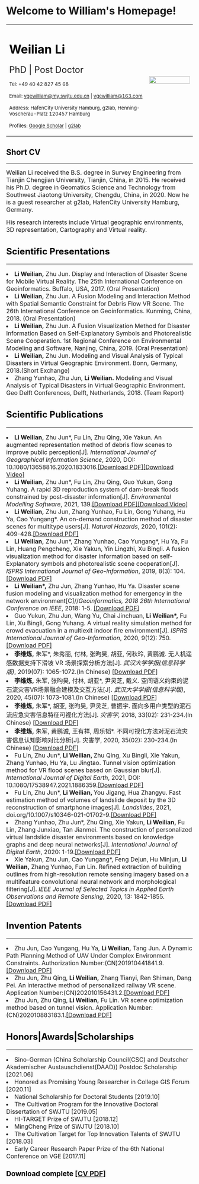 # Welcome to William's Homepage!
<table border="0">
  <tr>
    <td width="75%">
      <h1><font color=black>Weilian Li</font></h1>
      <p><font size=5>PhD | Post Doctor</font></p>
      <p><font size=2>Tel: +49 40 42 827 45 68</font></p>
      <p><font size=2>Email: <a href="mailto:vgewilliam@my.swjtu.edu.cn">vgewilliam@my.swjtu.edu.cn</a> | <a href="mailto:vgewilliam@163.com">vgewilliam@163.com</a></font></p>
      <p><font size=2>Address: HafenCity University Hamburg, g2lab, Henning-Voscherau-Platz 120457 Hamburg</font></p>
      <p><font size=2>Profiles: <a href="https://scholar.google.com/citations?user=9nRqNbMAAAAJ&hl=zh-CN">Google Scholar</a> | <a href="http://www.geomatik-hamburg.de/g2lab/li.html">g2lab</a></font></p>
    </td>
    <td width="25%">
      <img src="/2寸.jpg" width="100%"> 
    </td>
  </tr>
</table>

<h2><font color=black>Short CV</font></h2>
<hr size=50 color="red"/>
<p><font size=3>Weilian Li received the B.S. degree in Survey Engineering from Tianjin Chengjian University, Tianjin, China, in 2015. He received his Ph.D. degree in Geomatics Science and Technology from Southwest Jiaotong University, Chengdu, China, in 2020. Now he is a guest researcher at g2lab, HafenCity University Hamburg, Germany.
<p><font size=3>His research interests include Virtual geographic environments, 3D representation, Cartography and Virtual reality.</font></p>
 
<h2><font color=black>Scientific Presentations</font></h2>
<hr size=50 color="red"/>
  <li><font size=3><strong>Li Weilian,</strong> Zhu Jun. Display and Interaction of Disaster Scene for Mobile Virtual Reality. The 25th International Conference on Geoinformatics. Buffalo, USA, 2017. (Oral Presentation)</font></li>
  <li><font size=3><strong>Li Weilian,</strong> Zhu Jun. A Fusion Modeling and Interaction Method with Spatial Semantic Constraint for Debris Flow VR Scene. The 26th International Conference on Geoinformatics. Kunming, China, 2018. (Oral Presentation)</font></li>
  <li><font size=3><strong>Li Weilian,</strong> Zhu Jun. A Fusion Visualization Method for Disaster Information Based on Self-Explanatory Symbols and Photorealistic Scene Cooperation. 1st Regional Conference on Environmental Modeling and Software, Nanjing, China, 2019. (Oral Presentation)</font></li>
   <li><font size=3><strong>Li Weilian,</strong> Zhu Jun. Modeling and Visual Analysis of Typical Disasters in Virtual Geographic Environment. Bonn, Germany, 2018.(Short Exchange)</font></li>
   <li><font size=3>Zhang Yunhao, Zhu Jun, <strong>Li Weilian.</strong> Modeling and Visual Analysis of Typical Disasters in Virtual Geographic Environment. Geo Delft Conferences, Delft, Netherlands, 2018. (Team Report)</font></li>
  
<h2><font color=black>Scientific Publications</font></h2>
<hr size=50 color="red"/>
  <li><font size=3><strong>Li Weilian,</strong> Zhu Jun*, Fu Lin, Zhu Qing, Xie Yakun. An augmented representation method of debris flow scenes to improve public perception[J]. <i>International Journal of Geographical Information Science</i>, 2020, DOI: 10.1080/13658816.2020.1833016.<a href="https://www.tandfonline.com/doi/full/10.1080/13658816.2020.1833016">[Download PDF]</a><a href="https://youtu.be/_HRsbqLxuEw">[Download Video]</a></font></li>
  <li><font size=3><strong>Li Weilian,</strong> Zhu Jun*, Fu Lin, Zhu Qing, Guo Yukun, Gong Yuhang. A rapid 3D reproduction system of dam-break floods constrained by post-disaster information[J].<i> Environmental Modelling Software</i>, 2021, 139.<a href="https://doi.org/10.1016/j.envsoft.2021.104994">[Download PDF]</a><a href="https://youtu.be/_HRsbqLxuEw">[Download Video]</a></font></li>
   <li><font size=3><strong>Li Weilian,</strong> Zhu Jun, Zhang Yunhao, Fu Lin, Gong Yuhang, Hu Ya, Cao Yungang*. An on-demand construction method of disaster scenes for multitype users[J]. <i> Natural Hazards</i>, 2020, 101(2): 409-428.<a href="https://link.springer.com/article/10.1007/s11069-020-03879-z">[Download PDF]</a></font></li>
  <li><font size=3><strong>Li Weilian,</strong> Zhu Jun*, Zhang Yunhao, Cao Yungang*, Hu Ya, Fu Lin, Huang Pengcheng, Xie Yakun, Yin Lingzhi, Xu Bingli. A fusion visualization method for disaster information based on self-Explanatory symbols and photorealistic scene cooperation[J]. <i>ISPRS International Journal of Geo-Information</i>, 2019, 8(3): 104.<a href="https://www.mdpi.com/2220-9964/8/3/104">[Download PDF]</a></font></li>
  <li><font size=3><strong>Li Weilian*,</strong> Zhu Jun, Zhang Yunhao, Hu Ya. Disaster scene fusion modeling and visualization method for emergency in the network environment[C]//<i>Geoinformatics, 2018 26th International Conference on IEEE</i>, 2018: 1-5. <a href="https://ieeexplore.ieee.org/abstract/document/8557166/">[Download PDF]</a></font></li>
  <li><font size=3>Guo Yukun, Zhu Jun, Wang Yu, Chai Jinchuan, <strong>Li Weilian*,</strong> Fu Lin, Xu Bingli, Gong Yuhang. A virtual reality simulation method for crowd evacuation in a multiexit indoor fire environment[J]. <i>ISPRS International Journal of Geo-Information</i>, 2020, 9(12): 750. <a href="https://www.mdpi.com/2220-9964/9/12/750">[Download PDF]</a></font></li>
  <li><font size=3><strong>李维炼,</strong> 朱军*, 朱秀丽, 付林, 张昀昊, 胡亚, 何秋玲, 黄鹏诚. 无人机遥感数据支持下滑坡 VR 场景探索分析方法[J]. <i>武汉大学学报(信息科学版)</i>, 2019(07): 1065-1072.(In Chinese) <a href="http://ch.whu.edu.cn/article/id/6448">[Download PDF]</a></font></li>
  <li><font size=3><strong>李维炼,</strong> 朱军, 张昀昊, 付林, 胡亚*, 尹灵芝, 戴义. 空间语义约束的泥石流灾害VR场景融合建模及交互方法[J]. <i>武汉大学学报(信息科学版)</i>, 2020, 45(07): 1073-1081.(In Chinese) <a href="http://ch.whu.edu.cn/cn/article/doi/10.13203/j.whugis20180329">[Download PDF]</a></font></li>
  <li><font size=3><strong>李维炼,</strong> 朱军*, 胡亚, 张昀昊, 尹灵芝, 曹振宇. 面向多用户类型的泥石流应急灾害信息特征可视化方法[J]. <i>灾害学</i>, 2018, 33(02): 231-234.(In Chinese) <a href="https://d.wanfangdata.com.cn/periodical/ChlQZXJpb2RpY2FsQ0hJTmV3UzIwMjAxMjAzEgx6aHgyMDE4MDIwNDAaCGVjOGQ5bnRt">[Download PDF]</a></font></li>
  <li><font size=3><strong>李维炼,</strong> 朱军, 黄鹏诚, 王有祥, 周乐韬*. 不同可视化方法对泥石流灾害信息认知影响对比分析[J]. 灾害学, 2020, 35(02): 230-234.(In Chinese) <a href="https://d.wanfangdata.com.cn/periodical/ChlQZXJpb2RpY2FsQ0hJTmV3UzIwMjEwNjA4Egx6aHgyMDIwMDIwNDEaCDNkZjdiM3Y5">[Download PDF]</a></font></li>
  <li><font size=3>Fu Lin, Zhu Jun*, <strong>Li Weilian, </strong> Zhu Qing, Xu Bingli, Xie Yakun, Zhang Yunhao, Hu Ya, Lu Jingtao. Tunnel vision optimization method for VR flood scenes based on Gaussian blur[J].<i> International Journal of Digital Earth</i>, 2021, DOI: 10.1080/17538947.2021.1886359.<a href="https://doi.org/10.1080/17538947.2021.1886359">[Download PDF]</a></font></li>
  <li><font size=3>Fu Lin, Zhu Jun*, <strong>Li Weilian, </strong> You Jigang, Hua Zhangyu. Fast estimation method of volumes of landslide deposit by the 3D reconstruction of smartphone images[J].<i> Landslides</i>, 2021, doi.org/10.1007/s10346-021-01702-9.<a href="https://doi.org/10.1007/s10346-021-01702-9">[Download PDF]</a></font></li>
  <li><font size=3>Zhang Yunhao, Zhu Jun*, Zhu Qing, Xie Yakun, <strong>Li Weilian,</strong> Fu Lin, Zhang Junxiao, Tan Jianmei. The construction of personalized virtual landslide disaster environments based on knowledge graphs and deep neural networks[J]. <i> International Journal of Digital Earth</i>, 2020: 1-19.<a href="https://www.tandfonline.com/doi/full/10.1080/17538947.2020.1773950">[Download PDF]</a></font></li>
  <li><font size=3> Xie Yakun, Zhu Jun, Cao Yungang*, Feng Dejun, Hu Minjun, <strong>Li Weilian,</strong> Zhang Yunhao, Fun Lin. Refined extraction of building outlines from high-resolution remote sensing imagery based on a multifeature convolutional neural network and morphological filtering[J]. <i>IEEE Journal of Selected Topics in Applied Earth Observations and Remote Sensing</i>, 2020, 13: 1842-1855.<a href="https://ieeexplore.ieee.org/document/9082895">[Download PDF]</a></font></li>
  
  
  <h2><font color=black>Invention Patents</font></h2>
  <hr size=50 color="red"/>
    <li><font size=3>Zhu Jun, Cao Yungang, Hu Ya, <strong>Li Weilian,</strong> Tang Jun. A Dynamic Path Planning Method of UAV Under Complex Environment Constraints. Authorization Number:(CN)201910441841.9.<a href="https://www.zhangqiaokeyan.com/patent-detail/06120100993780.html">[Download PDF]</a></font></li>
  <li><font size=3>Zhu Jun, Zhu Qing, <strong>Li Weilian,</strong> Zhang Tianyi, Ren Shiman, Dang Pei. An interactive method of personalized railway VR scene. Application Number:(CN)202010156431.2.<a href="https://www.zhangqiaokeyan.com/patent-detail/06120103842299.html">[Download PDF]</a></font></li>
  <li><font size=3>Zhu Jun, Zhu Qing, <strong>Li Weilian,</strong> Fu Lin. VR scene optimization method based on tunnel vision. Application Number:(CN)202010883183.1.<a href="https://www.zhangqiaokeyan.com/patent-detail/06120112041717.html">[Download PDF]</a></font></li>
  
  <h2><font color=black>Honors|Awards|Scholarships</font></h2>
  <hr size=50 color="red"/>
   <li><font size=3>Sino-German (China Scholarship Council(CSC) and Deutscher Akademischer Austauschdienst(DAAD)) Postdoc Scholarship    [2021.06]</font></li>
  <li><font size=3>Honored as Promising Young Researcher in College GIS Forum    [2020.11]</font></li>
  <li><font size=3>National Scholarship for Doctoral Students    [2019.10]</font></li>
  <li><font size=3>The Cultivation Program for the Innovative Doctoral Dissertation of SWJTU    [2019.05]</font></li>
  <li><font size=3>HI-TARGET Prize of SWJTU    [2018.12]</font></li>
  <li><font size=3>MingCheng Prize of SWJTU    [2018.10]</font></li>
  <li><font size=3>The Cultivation Target for Top Innovation Talents of SWJTU    [2018.03]</font></li>
  <li><font size=3>Early Career Research Paper Prize of the 6th National Conference on VGE    [2017.11]</font></li>
  
  <h3><font color=black>Download complete <a href="/CV_Weilian Li_EN_v6.pdf">[CV PDF]</a></font></h3>

  
  
  
  
  
  
 

  
  

  
  

